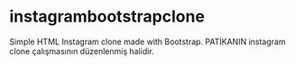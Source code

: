 # instagrambootstrapclone
Simple HTML Instagram clone made with Bootstrap.
PATİKANIN instagram clone çalışmasının düzenlenmiş halidir.
